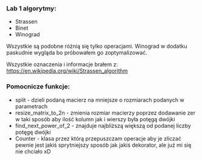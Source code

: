 ### Lab 1 algorytmy: 
 * Strassen
 * Binet
 * Winograd

Wszystkie są podobne różnią się tylko operacjami. Winograd w dodatku paskudnie wygląda bo próbowałem go zoptymalizować. 

Wszystkie oznaczenia i informacje brałem z:
https://en.wikipedia.org/wiki/Strassen_algorithm

### Pomocnicze funkcje:
* split - dzieli podaną macierz na mniejsze o rozmiarach podanych w parametrach
* resize_matrix_to_2n - zmienia rozmiar macierzy poprzez dodawanie zer w taki sposób aby ilość kolumn jak i wierszy była potęgą dwójki
* find_next_power_of_2 - znajduje najbliższą większą od podanej liczby potęgę dwójki
* Counter - klasa przez którą przepuszczam operacje aby je zliczać pewnie jest jakiś sprytniejszy sposób jak jakiś dekorator, ale już mi się nie chciało xD
